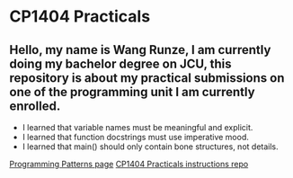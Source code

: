 # CP1404 Practicals
## Hello, my name is Wang Runze, I am currently doing my bachelor degree on JCU, this repository is about my practical submissions on one of the programming unit I am currently enrolled.
- I learned that variable names must be meaningful and explicit.
- I learned that function docstrings must use imperative mood.
- I learned that main() should only contain bone structures, not details.

[Programming Patterns page](https://github.com/CP1404/Starter/wiki/Programming-Patterns/ "Title")
[CP1404 Practicals instructions repo](https://github.com/CP1404/Practicals/ "Title")